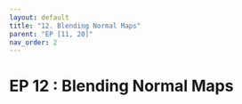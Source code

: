 ```yaml
---
layout: default
title: "12. Blending Normal Maps"
parent: "EP [11, 20]"
nav_order: 2
---
```


# EP 12 : Blending Normal Maps

